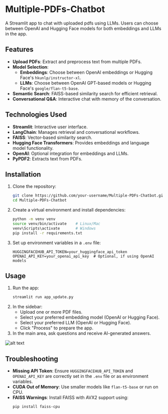 # Multiple-PDFs-Chatbot

A Streamlit app to chat with uploaded pdfs using LLMs. Users can choose between OpenAI and Hugging Face models for both embeddings and LLMs in the app.

## Features
- **Upload PDFs**: Extract and preprocess text from multiple PDFs.
- **Model Selection**:
  - **Embeddings**: Choose between OpenAI embeddings or Hugging Face's `hkunlp/instructor-xl`.
  - **LLMs**: Choose between OpenAI GPT-based models or Hugging Face's `google/flan-t5-base`.
- **Semantic Search**: FAISS-based similarity search for efficient retrieval.
- **Conversational Q&A**: Interactive chat with memory of the conversation.

## Technologies Used
- **Streamlit**: Interactive user interface.
- **LangChain**: Manages retrieval and conversational workflows.
- **FAISS**: Vector-based similarity search.
- **Hugging Face Transformers**: Provides embeddings and language model functionality.
- **OpenAI**: Optional integration for embeddings and LLMs.
- **PyPDF2**: Extracts text from PDFs.

## Installation
1. Clone the repository:
   ```bash
   git clone https://github.com/your-username/Multiple-PDFs-Chatbot.git
   cd Multiple-PDFs-Chatbot
   ```
2. Create a virtual environment and install dependencies:
   ```bash
   python -m venv venv
   source venv/bin/activate    # Linux/Mac
   venv\Scripts\activate       # Windows
   pip install -r requirements.txt
   ```
3. Set up environment variables in a `.env` file:
   ```
   HUGGINGFACEHUB_API_TOKEN=your_huggingface_api_token
   OPENAI_API_KEY=your_openai_api_key  # Optional, if using OpenAI models
   ```

## Usage
1. Run the app:
   ```bash
   streamlit run app_update.py
   ```
2. In the sidebar:
   - Upload one or more PDF files.
   - Select your preferred embedding model (OpenAI or Hugging Face).
   - Select your preferred LLM (OpenAI or Hugging Face).
   - Click "Process" to prepare the app.
3. In the main area, ask questions and receive AI-generated answers.

![alt text](https://github.com/sahilbishnoi26/Multiple-PDFs-Chatbot/blob/main/pdf_chatbot.jpg)

## Troubleshooting
- **Missing API Token**: Ensure `HUGGINGFACEHUB_API_TOKEN` and `OPENAI_API_KEY` are correctly set in the `.env` file or as environment variables.
- **CUDA Out of Memory**: Use smaller models like `flan-t5-base` or run on CPU.
- **FAISS Warnings**: Install FAISS with AVX2 support using:
  ```bash
  pip install faiss-cpu
  ```

